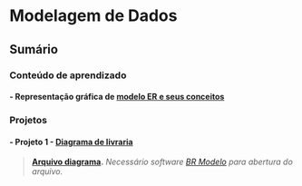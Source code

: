 # Modelagem de Dados

## Sumário

### Conteúdo de aprendizado

#### - Representação gráfica de [modelo ER e seus conceitos](https://github.com/dario-gms/Modelagem-de-Dados/blob/main/Modelagem-de-dados.md)


### Projetos

#### - Projeto 1 - [Diagrama de livraria](https://github.com/dario-gms/Modelagem-de-Dados/blob/main/diagrama_livraria.md)
> **[Arquivo diagrama](https://github.com/dario-gms/Modelagem-de-Dados/blob/main/diagrama_livraria.brM3).** *Necessário software [BR Modelo](https://www.brmodeloweb.com/lang/pt-br/index.html) para abertura do arquivo.*
